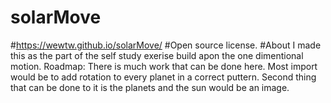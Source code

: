 # solarMove

#https://wewtw.github.io/solarMove/
#Open source license.
#About I made this as the part of the self study exerise build apon the one dimentional motion.
Roadmap:  There is much work that can be done here. Most import would be to add rotation to every planet in a correct puttern. Second thing that can be done to it is the planets and the sun would be an image.
